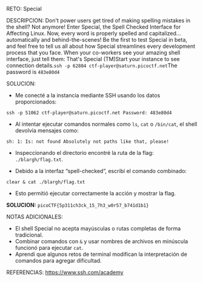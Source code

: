 RETO:
Special

DESCRIPCION:
Don't power users get tired of making spelling mistakes in the shell? Not anymore! Enter Special, the Spell Checked Interface for Affecting Linux. Now, every word is properly spelled and capitalized... automatically and behind-the-scenes! Be the first to test Special in beta, and feel free to tell us all about how Special streamlines every development process that you face. When your co-workers see your amazing shell interface, just tell them: That's Special (TM)Start your instance to see connection details.`ssh -p 62804 ctf-player@saturn.picoctf.net`The password is `483e80d4`

SOLUCION:
- Me conecté a la instancia mediante SSH usando los datos proporcionados:

`ssh -p 51062 ctf-player@saturn.picoctf.net Password: 483e80d4`

- Al intentar ejecutar comandos normales como `ls`, `cat` o `/bin/cat`, el shell devolvía mensajes como:

`sh: 1: Is: not found Absolutely not paths like that, please!`

- Inspeccionando el directorio encontré la ruta de la flag: `./blargh/flag.txt`.

- Debido a la interfaz “spell-checked”, escribí el comando combinado:

`clear & cat ./blargh/flag.txt`

- Esto permitió ejecutar correctamente la acción y mostrar la flag.

**SOLUCION:** `picoCTF{5p311ch3ck_15_7h3_w0r57_b741d1b1}`

NOTAS ADICIONALES:
- El shell Special no acepta mayúsculas o rutas completas de forma tradicional.
- Combinar comandos con `&` y usar nombres de archivos en minúscula funcionó para ejecutar `cat`.
- Aprendí que algunos retos de terminal modifican la interpretación de comandos para agregar dificultad.

REFERENCIAS:
https://www.ssh.com/academy
